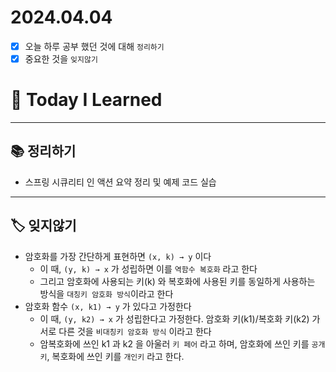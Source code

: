 # 2024.04.04

- [x] 오늘 하루 공부 했던 것에 대해 `정리하기`
- [x] 중요한 것을 `잊지않기`

# 🚩 Today I Learned

---

## 📚 정리하기

- 스프링 시큐리티 인 액션 요약 정리 및 예제 코드 실습

---

## 🏷 잊지않기

- 암호화를 가장 간단하게 표현하면 `(x, k) → y` 이다
  - 이 때, `(y, k) → x` 가 성립하면 이를 `역함수 복호화` 라고 한다
  - 그리고 암호화에 사용되는 키(k) 와 복호화에 사용된 키를 동일하게 사용하는 방식을 `대칭키 암호화 방식`이라고 한다
- 암호화 함수 `(x, k1) → y` 가 있다고 가정한다
  - 이 때, `(y, k2) → x` 가 성립한다고 가정한다. 암호화 키(k1)/복호화 키(k2) 가 서로 다른 것을 `비대칭키 암호화 방식` 이라고 한다
  - 암복호화에 쓰인 k1 과 k2 을 아울러 `키 페어` 라고 하며, 암호화에 쓰인 키를 `공개키`, 복호화에 쓰인 키를 `개인키` 라고 한다.
